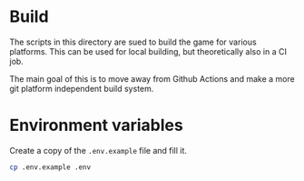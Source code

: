 <!--
SPDX-FileCopyrightText: 2023 Simon Dalvai <info@simondalvai.org>

SPDX-License-Identifier: CC0-1.0
-->

# Build
The scripts in this directory are sued to build the game for various platforms.
This can be used for local building, but theoretically also in a CI job.

The main goal of this is to move away from Github Actions and make a more git platform independent build system.


# Environment variables
Create a copy of the `.env.example` file and fill it.
```bash
cp .env.example .env
```
